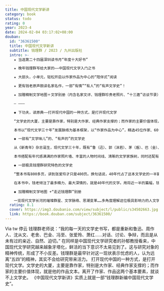 ```yaml
---
title: 中国现代文学新讲
category: book
status: todo
rating: 0
year: 2023-4
date: 2024-02-04 03:17:02+08:00
douban:
  id: "36361500"
  title: 中国现代文学新讲
  subtitle: 钱理群 / 2023 / 九州出版社
  intro: >-
    ★ 当选第二十四届深圳读书月“年度十大好书”

    ★ 晚年钱理群写给大家的——中国现代文学入门之书

    ★ 大部头，小单元，轻松开启以作家作品为中心的“陪伴式”阅读

    ★ 更有钱老原声朗读名家名作，一部“有情”“有人”的“有声文学史”！

    ★ 加赠精制文学地图＋文学别册（内含名家文评、钱理群珍贵老照片、“十三邀”访谈节录）

    — ———

    ◆ 下功夫，读原典——打开现代中国的一种方式，是打开现代文学

    “文学史的大厦，主要是靠作家，特别是大作家、经典作家支撑的；而作家的主要价值体现，就是他的作品文本。离开了作家、作品这两个基本要素，就谈不上文学史。”

    本书以“现代文学三十年”发展脉络为基本框架，以“作家作品为中心”，精选45位作家、60多篇作品，以文本细读的方式，回到文学阅读与研究的起点，回归文学本身。以系统的知识梳理与讲解，带你认识、了解现代文学，走进中国现代文学的世界。

    ◆ 一部有“文学味儿”的、“有声的”的文学史

    从《新青年》杂志诞生，现代文学三十年，既有“鲁（迅）、郭（沫若）、茅（盾）、巴（金）、老（舍）、曹（禺）”，也有沈从文、萧红、张爱玲、赵树理、丁玲、钱锺书、废名、汪曾祺……整个现代文学史就是一部现代中国人的心灵史，是现代作家作为现代中国人、现代中国知识分子，对中国社会变革与转向作出内心反应和审美反应的历史。

    本书搭配有年代感满满的作家照片墙、丰富的人物时间线、清晰的文学家族树，同时还配有钱老原声朗读“国民级文学经典”音频——在钱老的声音与文字中，感受文学的激情与力量。

    ◆ 一部极具钱理群研究特色的文学史

    “整本书有800多页，讲到张爱玲才只是400页。换句话说，40年代占了这本文学史的一半篇幅。很少有这样处理的，没有一个人像他这么重视40年代文学。”（许子东语）

    在本书中，钱老倾注了最多精力、最大深情的，就是40年代的文学。用将近一半的篇幅，钱老探讨了40年代特殊的战争环境养育出的大批作家与作品，使之成为这本“个人文学史”的一大特色。

    ◆ 加赠精制文学地图 +“走近钱理群”别册

    一览现代文学长河的璀璨群星、文学脉络、思潮变革……多角度理解这位极具影响力的人文学者的治学生涯与思想。
  rating: 8.1
  cover: https://img3.doubanio.com/view/subject/l/public/s34502663.jpg
  link: https://book.douban.com/subject/36361500/
---
```


Via tw 停云 钱理群老师说：“我的每一天的文学史书写，都是重新和鲁迅、周作人、沈从文、老舍、巴金、冯至、张爱玲、萧红……对话、讨论、争辩，而且是从未有过的亲近、自然、迫切。”
在同样是中国现代文学研究者的孙郁教授看来，中国现代文学研究越来越象牙塔化，鲜活的当下意识不太易见到了。这与研究对象的精神传统，形成了不小反差。钱理群是最早针对这一现状表示忧虑的人，认为远离“五四”的精神，其实不会给研究带来活力。
打开现代中国的一种方式，是打开现代文学。文学史的大厦，主要是靠作家，特别是大作家、经典作家支撑的；而作家的主要价值体现，就是他的作品文本。离开了作家、作品这两个基本要素，就谈不上文学史。
《中国现代文学新讲》实质上就是一部“钱理群新编中国现代文学史”。

